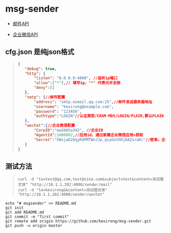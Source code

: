 # msg-sender

- [邮件API](https://github.com/qist/msg-sender/blob/master/email/README.md)

- [企业微信API](https://github.com/qist/msg-sender/blob/master/wechat/README.md)

## cfg.json 是纯json格式

> ```json
>{
>    "debug": true,
>    "http": {
>        "listen": "0.0.0.0:4000", //监听ip端口
>        "allow":["*"],// 填写ip，"*" 代表允许全部
>        "deny":[]
>    },
>    "smtp": {//邮件配置
>        "address": "smtp.exmail.qq.com:25",//邮件发送服务器地址
>        "username": "kexirong@example.com",
>        "password": "123456",
>        "authtype":"LOGIN"//认证类型/CRAM-MD5/LOGIN/PLAIN,默认PLAIN
>    },
>    "wechat":{//企业微信配置
>        "CorpID":"ww2085a342", //企业ID
>        "AgentId":1000002,//应用id，通过新建企业微信应用>获取
>        "Secret":"5WsjwD2DqyR4PMTWnJJp_qvyOothRjDAZs>aKc"//密串，企业微信应用中可以得到
>    }
>}
>```

## 测试方法

>```shell
>curl -d "to=test@qq.com,test@sina.com&subject=test&content=测试报文体" "http://10.1.1.202:4000/sender/mail"
>curl -d "to=kexirong&&content=测试报文体" "http://10.1.1.202:4000/sender/wechat"
>```

```git
echo "# msgsender" >> README.md
git init
git add README.md
git commit -m "first commit"
git remote add origin https://github.com/kexirong/msg-sender.git
git push -u origin master
```